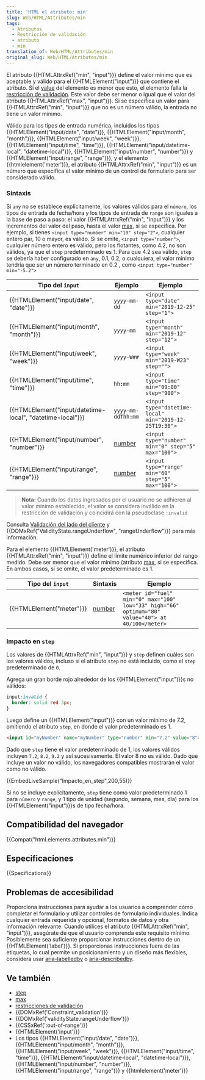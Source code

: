 ```yaml
---
title: 'HTML el atributo: min'
slug: Web/HTML/Attributes/min
tags:
  - Atributos
  - Restricción de validación
  - atributo
  - min
translation_of: Web/HTML/Attributes/min
original_slug: Web/HTML/Atributos/min
---
```


El atributo {{HTMLAttrxRef("min", "input")}} define el valor mínimo que es aceptable y válido para el {{HTMLElement("input")}} que contiene el atributo. Si el [value](/es/docs/Web/HTML/Element/input#attr-value) del elemento es menor que esto, el elemento falla la [restricción de validación](/es/docs/Web/Guide/HTML/HTML5/Constraint_validation). Este valor debe ser menor o igual que el valor del atributo {{HTMLAttrxRef("max", "input")}}. Si se especifica un valor para {{HTMLAttrxRef("min", "input")}} que no es un número válido, la entrada no tiene un valor mínimo.

Válido para los tipos de entrada numérica, incluidos los tipos {{HTMLElement("input/date", "date")}}, {{HTMLElement("input/month", "month")}}, {{HTMLElement("input/week", "week")}}, {{HTMLElement("input/time", "time")}}, {{HTMLElement("input/datetime-local", "datetime-local")}}, {{HTMLElement("input/number", "number")}} y {{HTMLElement("input/range", "range")}}, y el elemento {{htmlelement('meter')}}, el atributo {{HTMLAttrxRef("min", "input")}} es un número que especifica el valor mínimo de un control de formulario para ser considerado válido.

### Sintaxis

Si `any` no se establece explícitamente, los valores válidos para el `número`, los tipos de entrada de fecha/hora y los tipos de entrada de `range` son iguales a la base de paso a paso: el valor {{HTMLAttrxRef("min", "input")}} y los incrementos del valor del paso, hasta el valor [max](/es/docs/Web/HTML/Attributes/max), si se especifica. Por ejemplo, si tienes `<input type="number" min="10" step="2">`, cualquier entero par, 10 o mayor, es válido. Si se omite, `<input type="number">`, cualquier número entero es válido, pero los flotantes, como 4.2, no son válidos, ya que el `step` predeterminado es 1. Para que 4.2 sea válido, `step` se debería haber configurado en `any`, 0.1, 0.2, o cualquiera, el valor mínimo tendría que ser un número terminado en 0.2 , como `<input type="number" min="-5.2">`

| Tipo del `input`                                                             | Ejemplo                           | Ejemplo                                                |
| ---------------------------------------------------------------------------- | --------------------------------- | ------------------------------------------------------ |
| {{HTMLElement("input/date", "date")}}                             | `yyyy-mm-dd`                      | `<input type="date" min="2019-12-25" step="1">`        |
| {{HTMLElement("input/month", "month")}}                         | `yyyy-mm`                         | `<input type="month" min="2019-12" step="12">`         |
| {{HTMLElement("input/week", "week")}}                             | `yyyy-W##`                        | `<input type="week" min="2019-W23" step="">`           |
| {{HTMLElement("input/time", "time")}}                             | `hh:mm`                           | `<input type="time" min="09:00" step="900">`           |
| {{HTMLElement("input/datetime-local", "datetime-local")}} | `yyyy-mm-ddThh:mm`                | `<input type="datetime-local" min="2019-12-25T19:30">` |
| {{HTMLElement("input/number", "number")}}                     | [number](/es/docs/Web/CSS/number) | `<input type="number" min="0" step="5" max="100">`     |
| {{HTMLElement("input/range", "range")}}                         | [number](/es/docs/Web/CSS/number) | `<input type="range" min="60" step="5" max="100">`     |

> **Nota:** Cuando los datos ingresados por el usuario no se adhieren al valor mínimo establecido, el valor se considera inválido en la restricción de validación y coincidirá con la pseudoclase `:invalid`

Consulta [Validación del lado del cliente](/es/docs/Web/Guide/HTML/HTML5/Constraint_validation) y {{DOMxRef("ValidityState.rangeUnderflow", "rangeUnderflow")}} para más información.

Para el elemento {{HTMLElement('meter')}}, el atributo {{HTMLAttrxRef("min", "input")}} define el límite numérico inferior del rango medido. Debe ser menor que el valor mínimo (atributo [max](/es/docs/Web/HTML/Attributes/max), si se especifica. En ambos casos, si se omite, el valor predeterminado es 1.

| Tipo del `input`                 | Sintaxis                          | Ejemplo                                                                                            |
| -------------------------------- | --------------------------------- | -------------------------------------------------------------------------------------------------- |
| {{HTMLElement("meter")}} | [number](/es/docs/Web/CSS/number) | `<meter id="fuel" min="0" max="100" low="33" high="66" optimum="80" value="40"> at 40/100</meter>` |

### Impacto en `step`

Los valores de {{HTMLAttrxRef("min", "input")}} y `step` definen cuáles son los valores válidos, incluso si el atributo `step` no está incluido, como el `step` predeterminado de `0`.

Agrega un gran borde rojo alrededor de los {{HTMLElement("input")}}s no válidos:

```css
input:invalid {
  border: solid red 3px;
}
```

Luego define un {{HTMLElement("input")}} con un valor mínimo de 7.2, omitiendo el atributo `step`, en donde el valor predeterminado es 1.

```html
<input id="myNumber" name="myNumber" type="number" min="7.2" value="8">
```

Dado que `step` tiene el valor predeterminado de 1, los valores válidos incluyen `7.2`, `8.2`, `9.2` y así sucesivamente. El valor 8 no es válido. Dado que incluye un valor no válido, los navegadores compatibles mostrarán el valor como no válido.

{{EmbedLiveSample("Impacto_en_step",200,55)}}

Si no se incluye explícitamente, `step` tiene como valor predeterminado 1 para `número` y `range`, y 1 tipo de unidad (segundo, semana, mes, día) para los {{HTMLElement("input")}}s de tipo fecha/hora.

## Compatibilidad del navegador

{{Compat("html.elements.attributes.min")}}

## Especificaciones

{{Specifications}}

## Problemas de accesibilidad

Proporciona instrucciones para ayudar a los usuarios a comprender cómo completar el formulario y utilizar controles de formulario individuales. Indica cualquier entrada requerida y opcional, formatos de datos y otra información relevante. Cuando utilices el atributo {{HTMLAttrxRef("min", "input")}}, asegúrate de que el usuario comprenda este requisito mínimo. Posiblemente sea suficiente proporcionar instrucciones dentro de un {{HTMLElement('label')}}. Si proporcionas instrucciones fuera de las etiquetas, lo cual permite un posicionamiento y un diseño más flexibles, considera usar [aria-labelledby](/es/docs/Web/Accessibility/ARIA/ARIA_Techniques/Using_the_aria-labelledby_attribute) o [aria-describedby](/es/docs/Web/Accessibility/ARIA/ARIA_Techniques/Using_the_aria-descriptionsby_attribute).

## Ve también

- [step](/es/docs/Web/HTML/Attributes/step)
- [max](/es/docs/Web/HTML/Attributes/max)
- [restricciones de validación](/es/docs/Web/Guide/HTML/HTML5/Constraint_validation)
- {{DOMxRef('Constraint_validation')}}
- {{DOMxRef('validityState.rangeUnderflow')}}
- {{CSSxRef(':out-of-range')}}
- {{HTMLElement('input')}}
- Los tipos {{HTMLElement("input/date", "date")}}, {{HTMLElement("input/month", "month")}}, {{HTMLElement("input/week", "week")}}, {{HTMLElement("input/time", "time")}}, {{HTMLElement("input/datetime-local", "datetime-local")}}, {{HTMLElement("input/number", "number")}}, {{HTMLElement("input/range", "range")}} y {{htmlelement('meter')}}
